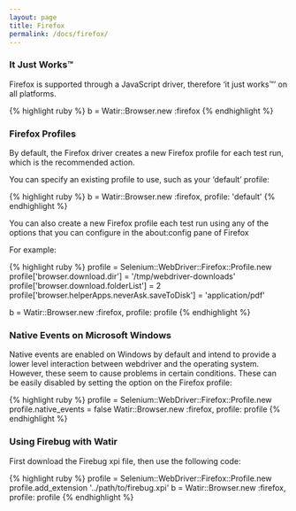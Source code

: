 ```yaml
---
layout: page
title: Firefox
permalink: /docs/firefox/
---
```


### It Just Works™

Firefox is supported through a JavaScript driver, therefore ‘it just works™’ on all platforms.

{% highlight ruby %}
b = Watir::Browser.new :firefox
{% endhighlight %}

### Firefox Profiles

By default, the Firefox driver creates a new Firefox profile for each test run, which is the recommended action.

You can specify an existing profile to use, such as your ‘default’ profile:

{% highlight ruby %}
b = Watir::Browser.new :firefox, profile: 'default'
{% endhighlight %}

You can also create a new Firefox profile each test run using any of the options that you can configure in the about:config pane of Firefox

For example:

{% highlight ruby %}
profile = Selenium::WebDriver::Firefox::Profile.new
profile['browser.download.dir'] = '/tmp/webdriver-downloads'
profile['browser.download.folderList'] = 2
profile['browser.helperApps.neverAsk.saveToDisk'] = 'application/pdf'

b = Watir::Browser.new :firefox, profile: profile
{% endhighlight %}

### Native Events on Microsoft Windows

Native events are enabled on Windows by default and intend to provide a lower level interaction between webdriver and the operating system. However, these seem to cause problems in certain conditions. These can be easily disabled by setting the option on the Firefox profile:

{% highlight ruby %}
profile = Selenium::WebDriver::Firefox::Profile.new
profile.native_events = false
Watir::Browser.new :firefox, profile: profile
{% endhighlight %}


### Using Firebug with Watir

First download the Firebug xpi file, then use the following code:

{% highlight ruby %}
profile = Selenium::WebDriver::Firefox::Profile.new
profile.add_extension '../path/to/firebug.xpi'
b = Watir::Browser.new :firefox, profile: profile
{% endhighlight %}
